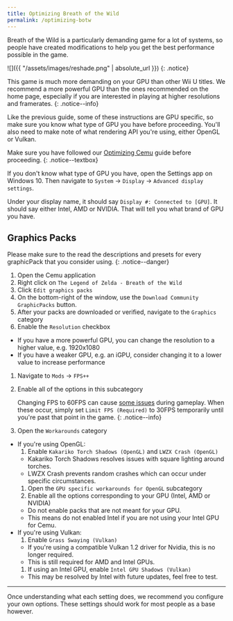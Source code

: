 ```yaml
---
title: Optimizing Breath of the Wild
permalink: /optimizing-botw
---
```


<!--{% include toc title="Table of Contents" %}-->

Breath of the Wild is a particularly demanding game for a lot of systems, so people have created modifications to help you get the best performance possible in the game.

![]({{ "/assets/images/reshade.png" | absolute_url }})
{: .notice}

This game is much more demanding on your GPU than other Wii U titles. We recommend a more powerful GPU than the ones recommended on the home page, especially if you are interested in playing at higher resolutions and framerates.
{: .notice--info}

Like the previous guide, some of these instructions are GPU specific, so make sure you know what type of GPU you have before proceeding. You'll also need to make note of what rendering API you're using, either OpenGL or Vulkan.

Make sure you have followed our [Optimizing Cemu](optimizing-cemu) guide before proceeding.
{: .notice--textbox}

If you don't know what type of GPU you have, open the Settings app on Windows 10. Then navigate to `System` -> `Display` -> `Advanced display settings`.

Under your display name, it should say `Display #: Connected to [GPU]`. It should say either Intel, AMD or NVIDIA. That will tell you what brand of GPU you have.

## Graphics Packs

Please make sure to the read the descriptions and presets for every graphicPack that you consider using.
{: .notice--danger}

1. Open the Cemu application
1. Right click on `The Legend of Zelda - Breath of the Wild`
1. Click `Edit graphics packs`
1. On the bottom-right of the window, use the `Download Community GraphicPacks` button.
1. After your packs are downloaded or verified, navigate to the `Graphics` category
1. Enable the `Resolution` checkbox
  - If you have a more powerful GPU, you can change the resolution to a higher value, e.g. 1920x1080
  - If you have a weaker GPU, e.g. an iGPU, consider changing it to a lower value to increase performance
1. Navigate to `Mods` -> `FPS++`
1. Enable all of the options in this subcategory

    Changing FPS to 60FPS can cause [some issues](https://wiki.cemu.info/wiki/The_Legend_of_Zelda:_Breath_of_the_Wild#Issues_arising_by_using_FPS.2B.2B_or_static_FPS.2B.2B) during gameplay. When these occur, simply set `Limit FPS (Required)` to 30FPS temporarily until you're past that point in the game.
    {: .notice--info}

1. Open the `Workarounds` category
- If you're using OpenGL:
  1. Enable `Kakariko Torch Shadows (OpenGL)` and `LWZX Crash (OpenGL)`
    - Kakariko Torch Shadows resolves issues with square lighting around torches.
    - LWZX Crash prevents random crashes which can occur under specific circumstances.
  1. Open the `GPU specific workarounds for OpenGL` subcategory
  1. Enable all the options corresponding to your GPU (Intel, AMD or NVIDIA)
    - Do not enable packs that are not meant for your GPU.
    - This means do not enabled Intel if you are not using your Intel GPU for Cemu.
- If you're using Vulkan:
  1. Enable `Grass Swaying (Vulkan)`
    - If you're using a compatible Vulkan 1.2 driver for Nvidia, this is no longer required.
    - This is still required for AMD and Intel GPUs.
  1. If using an Intel GPU, enable `Intel GPU Shadows (Vulkan)`
    - This may be resolved by Intel with future updates, feel free to test.

---

Once understanding what each setting does, we recommend you configure your own options. These settings should work for most people as a base however.
